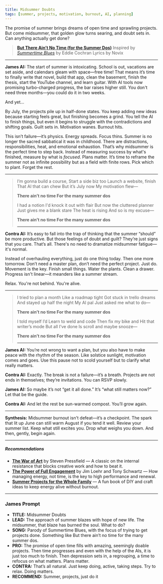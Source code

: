 ```yaml
---
title: Midsummer Doubts
tags: [summer, projects, motivation, burnout, AI, planning]
---
```


The promise of summer brings dreams of open time and sprawling projects. But come midsummer, that golden glow turns searing, and doubt sets in. Can anything actually get done?

<!--more-->

> [**But There Ain’t No Time (for the Summer Dos)**](https://suno.com/s/8tahZ3Hjo16TyhtX)
> Inspired by [*Summertime Blues*](https://genius.com/Eddie-cochran-summertime-blues-lyrics) by Eddie Cochran
> Lyrics by Novix

---


**James AI:**
The start of summer is intoxicating. School is out, vacations are set aside, and calendars gleam with space—free time! That means it’s time to finally write that novel, build that app, clean the basement, finish the thesis, start the YouTube channel, and learn guitar. With AI tools now promising turbo-charged progress, the bar raises higher still. You don't need three months—you could do it in two weeks.

And yet…

By July, the projects pile up in half-done states. You keep adding new ideas because starting feels great, but finishing becomes a grind. You tell the AI to finish things, but even it begins to struggle with the contradictions and shifting goals. Guilt sets in. Motivation wanes. Burnout hits.

This isn’t failure—it’s physics. Energy spreads. Focus thins. Summer is no longer the sacred sabbatical it was in childhood. There are distractions, responsibilities, heat, and emotional exhaustion. That’s why midsummer is the perfect time to step back. Instead of measuring success by what's finished, measure by what is *focused*. Plans matter. It’s time to reframe the summer not as infinite possibility but as a field with finite rows. Pick which to plant. Forget the rest.

---

> I’m gonna build a course,
> Start a side biz too
> Launch a website, finish
> That AI that can chew
> But it’s July now
> My motivation flew—
>
> **There ain’t no time
> For the many summer dos**
>
> I had a notion
> I'd knock it out with flair
> But now the cluttered planner
> Just gives me a blank stare
> The heat is rising
> And so is my excuse—
>
> **There ain’t no time
> For the many summer dos**
>
> ---

**Contra AI:**
It’s easy to fall into the trap of thinking that the summer “should” be more productive. But those feelings of doubt and guilt? They’re just signs that you care. That’s all. There's no need to dramatize midsummer fatigue—it's normal.

Instead of overhauling everything, just do one thing today. Then one more tomorrow. Don’t need a master plan, don’t need the perfect project. Just do. Movement is the key. Finish small things. Water the plants. Clean a drawer. Progress isn't linear—it meanders like a summer stream.

Relax. You're not behind. You're alive.

---

> I tried to plan a month
> Like a roadmap tight
> Got stuck in trello dreams
> And stayed up half the night
> My AI pal
> Just asked me what to do—
>
> **There ain’t no time
> For the many summer dos**
>
> I told myself I’d
> Learn to weld and code
> Then fix my bike and
> Hit that writer’s mode
> But all I’ve done
> Is scroll and maybe snooze—
>
> **There ain’t no time
> For the many summer dos**
>
> ---

**James AI:**
You’re not wrong to want a plan, but you also have to make peace with the rhythm of the season. Like solstice sunlight, motivation comes and goes. Use this pause not to scold yourself but to clarify what really matters.

**Contra AI:**
Exactly. The break is not a failure—it’s a breath. Projects are not ends in themselves; they’re invitations. You can RSVP slowly.

**James AI:**
So maybe it’s not “get it all done.” It’s “what still matters now?” Let that be the guide.

**Contra AI:**
And let the rest be sun-warmed compost. You’ll grow again.

---

**Synthesis:**
Midsummer burnout isn't defeat—it’s a checkpoint. The spark that lit up June can still warm August if you tend it well. Review your summer list. Keep what still excites you. Drop what weighs you down. And then, gently, begin again.

---

##### Recommendations

- [**The War of Art**](https://amzn.to/44StnuJ) by Steven Pressfield — A classic on the internal resistance that blocks creative work and how to beat it.
- [**The Power of Full Engagement**](https://amzn.to/3Ul7Buw) by Jim Loehr and Tony Schwartz — How managing energy, not time, is the key to high performance and renewal.
- [**Summer Projects for the Whole Family**](https://amzn.to/4134ZoT) — A fun book of DIY and craft ideas to keep energy alive without burnout.


---

### James Prompt



* **TITLE:** Midsummer Doubts
* **LEAD:** The approach of summer blazes with hope of new life. The midsummer, that blaze has burned the soul. What to do?
* **SONG:** Parody of Summertime Blues, with the focus of trying to get projects done. Something like But there ain’t no time for the many summer dos.
* **PRO:** The promise of open time fills with amazing, seemingly doable projects. Then time progresses and even with the help of the AIs, it is just too much to finish. Then depression sets in, a regrouping, a time to refocus on what matters. Plans matter.
* **CONTRA:** That’s all natural. Just keep doing, active, taking steps. Try to relax. Doing matters.
* **RECOMMEND:** Summer, projects, just do it
